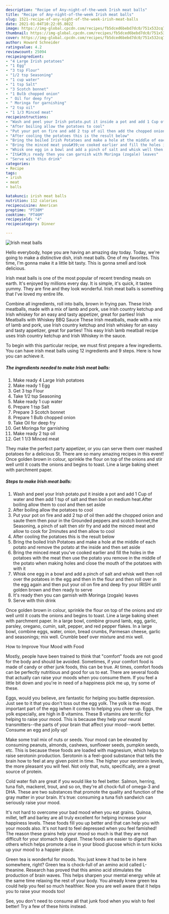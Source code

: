 ```yaml
---
description: "Recipe of Any-night-of-the-week Irish meat balls"
title: "Recipe of Any-night-of-the-week Irish meat balls"
slug: 1521-recipe-of-any-night-of-the-week-irish-meat-balls
date: 2021-01-04T10:22:05.802Z
image: https://img-global.cpcdn.com/recipes/fb5dced6bebd7dc0/751x532cq70/irish-meat-balls-recipe-main-photo.jpg
thumbnail: https://img-global.cpcdn.com/recipes/fb5dced6bebd7dc0/751x532cq70/irish-meat-balls-recipe-main-photo.jpg
cover: https://img-global.cpcdn.com/recipes/fb5dced6bebd7dc0/751x532cq70/irish-meat-balls-recipe-main-photo.jpg
author: Howard Schneider
ratingvalue: 4.2
reviewcount: 25094
recipeingredient:
- "4 Large Irish potatoes"
- "1 Egg"
- "3 tsp Flour"
- "1/2 tsp Seasoning"
- "1 cup water"
- "1 tsp Salt"
- "3 Scotch bonnet"
- "1 Bulb chopped onion"
- " Oil for deep fry"
- " Moringa for garnishing"
- "2 tsp oil"
- "1 1/3 Minced meat"
recipeinstructions:
- "Wash and peel your Irish potato.put it inside a pot and add 1 Cup of water and then add 1 tsp of salt and then boil on medium heat.After boiling allow them to cool and then set aside"
- "After boiling allow the potatoes to cool"
- "Put your pot on fire and add 2 tsp of oil then add the chopped onion and saute them then pour in the Grounded peppers and scotch bonnet,the Seasoning, a pinch of salt then stir fry and add the minced meat and allow to cook for 2minutes and then allow to cool"
- "After cooling the potatoes this is the result below"
- "Bring the boiled Irish Potatoes and make a hole at the middle of each potato and remove the potato at the inside and then set aside"
- "Bring the minced meat you&#39;ve cooked earlier and fill the holes in the potatoes with the meat then use the potato you remove in the middle of the potato when making holes and close the mouth of the potatoes with with it"
- "Whisk one egg in a bowl and add a pinch of salt and whisk well then roll over the potatoes in the egg and then in the flour and then roll over in the egg again and then put your oil on fire and deep fry your IRISH until golden brown and then ready to serve"
- "It&#39;s ready then you can garnish with Moringa (zogale) leaves"
- "Serve with thin drink"
categories:
- Recipe
tags:
- irish
- meat
- balls

katakunci: irish meat balls 
nutrition: 112 calories
recipecuisine: American
preptime: "PT38M"
cooktime: "PT46M"
recipeyield: "4"
recipecategory: Dinner

---
```



![Irish meat balls](https://img-global.cpcdn.com/recipes/fb5dced6bebd7dc0/751x532cq70/irish-meat-balls-recipe-main-photo.jpg)

Hello everybody, hope you are having an amazing day today. Today, we're going to make a distinctive dish, irish meat balls. One of my favorites. This time, I'm gonna make it a little bit tasty. This is gonna smell and look delicious.

Irish meat balls is one of the most popular of recent trending meals on earth. It's enjoyed by millions every day. It is simple, it's quick, it tastes yummy. They are fine and they look wonderful. Irish meat balls is something that I've loved my entire life.

Combine all ingredients, roll into balls, brown in frying pan. These Irish meatballs, made with a mix of lamb and pork, use Irish country ketchup and Irish whiskey for an easy and tasty appetizer, great for parties! Irish Meatballs with Whiskey BBQ Sauce These Irish meatballs, made with a mix of lamb and pork, use Irish country ketchup and Irish whiskey for an easy and tasty appetizer, great for parties! This easy Irish lamb meatball recipe uses Irish country ketchup and Irish Whiskey in the sauce.


To begin with this particular recipe, we must first prepare a few ingredients. You can have irish meat balls using 12 ingredients and 9 steps. Here is how you can achieve it.

<!--inarticleads1-->

##### The ingredients needed to make Irish meat balls:

1. Make ready 4 Large Irish potatoes
1. Make ready 1 Egg
1. Get 3 tsp Flour
1. Take 1/2 tsp Seasoning
1. Make ready 1 cup water
1. Prepare 1 tsp Salt
1. Prepare 3 Scotch bonnet
1. Prepare 1 Bulb chopped onion
1. Take  Oil for deep fry
1. Get  Moringa for garnishing
1. Make ready 2 tsp oil
1. Get 1 1/3 Minced meat


They make the perfect party appetizer, or you can serve them over mashed potatoes for a delicious St. There are so many amazing recipes in this event! Once golden brown in colour, sprinkle the flour on top of the onions and stir well until it coats the onions and begins to toast. Line a large baking sheet with parchment paper. 

<!--inarticleads2-->

##### Steps to make Irish meat balls:

1. Wash and peel your Irish potato.put it inside a pot and add 1 Cup of water and then add 1 tsp of salt and then boil on medium heat.After boiling allow them to cool and then set aside
1. After boiling allow the potatoes to cool
1. Put your pot on fire and add 2 tsp of oil then add the chopped onion and saute them then pour in the Grounded peppers and scotch bonnet,the Seasoning, a pinch of salt then stir fry and add the minced meat and allow to cook for 2minutes and then allow to cool
1. After cooling the potatoes this is the result below
1. Bring the boiled Irish Potatoes and make a hole at the middle of each potato and remove the potato at the inside and then set aside
1. Bring the minced meat you&#39;ve cooked earlier and fill the holes in the potatoes with the meat then use the potato you remove in the middle of the potato when making holes and close the mouth of the potatoes with with it
1. Whisk one egg in a bowl and add a pinch of salt and whisk well then roll over the potatoes in the egg and then in the flour and then roll over in the egg again and then put your oil on fire and deep fry your IRISH until golden brown and then ready to serve
1. It&#39;s ready then you can garnish with Moringa (zogale) leaves
1. Serve with thin drink


Once golden brown in colour, sprinkle the flour on top of the onions and stir well until it coats the onions and begins to toast. Line a large baking sheet with parchment paper. In a large bowl, combine ground lamb, egg, garlic, parsley, oregano, cumin, salt, pepper, and red pepper flakes. In a large bowl, combine eggs, water, onion, bread crumbs, Parmesan cheese, garlic and seasonings; mix well. Crumble beef over mixture and mix well. 

How to Improve Your Mood with Food


Mostly, people have been trained to think that "comfort" foods are not good for the body and should be avoided. Sometimes, if your comfort food is made of candy or other junk foods, this can be true. At times, comfort foods can be perfectly nutritious and good for us to eat. There are several foods that actually can raise your moods when you consume them. If you feel a little bit down and you're in need of a happiness pick me up, try some of these.

Eggs, would you believe, are fantastic for helping you battle depression. Just see to it that you don't toss out the egg yolk. The yolk is the most important part of the egg iwhen it comes to helping you cheer up. Eggs, the yolk especially, are high in B vitamins. These B vitamins are terrific for helping to raise your mood. This is because they help your neural transmitters--the parts of your brain that affect your mood--work better. Consume an egg and jolly up!

Make some trail mix of nuts or seeds. Your mood can be elevated by consuming peanuts, almonds, cashews, sunflower seeds, pumpkin seeds, etc. This is because these foods are loaded with magnesium, which helps to raise serotonin production. Serotonin is a feel-good substance that tells the brain how to feel at any given point in time. The higher your serotonin levels, the more pleasant you will feel. Not only that, nuts, specifically, are a great source of protein.

Cold water fish are great if you would like to feel better. Salmon, herring, tuna fish, mackerel, trout, and so on, they're all chock-full of omega-3 and DHA. These are two substances that promote the quality and function of the gray matter in your brain. It's true: consuming a tuna fish sandwich can seriously raise your mood. 

It's not hard to overcome your bad mood when you eat grains. Quinoa, millet, teff and barley are all truly excellent for helping increase your happiness levels. These foods fill you up better and that can help you with your moods also. It's not hard to feel depressed when you feel famished! The reason these grains help your mood so much is that they are not difficult for your stomach to digest. These foods are easier to digest than others which helps promote a rise in your blood glucose which in turn kicks up your mood to a happier place.

Green tea is wonderful for moods. You just knew it had to be in here somewhere, right? Green tea is chock-full of an amino acid called L-theanine. Research has proved that this amino acid stimulates the production of brain waves. This helps sharpen your mental energy while at the same time relaxing the rest of your body. You already knew green tea could help you feel so much healthier. Now you are well aware that it helps you to raise your moods too!

See, you don't need to consume all that junk food when you wish to feel better! Try  a few  of  these  hints  instead.


